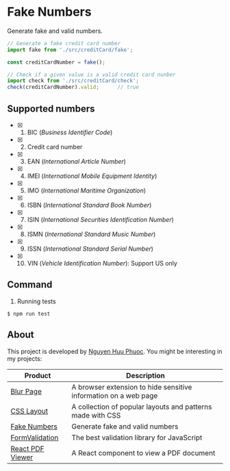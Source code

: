 # Fake Numbers
Generate fake and valid numbers.

~~~ javascript
// Generate a fake credit card number
import fake from './src/creditCard/fake';

const creditCardNumber = fake();

// Check if a given value is a valid credit card nunber
import check from './src/creditCard/check';
check(creditCardNumber).valid;      // true
~~~

## Supported numbers

* [x] 01. BIC (_Business Identifier Code_)
* [x] 02. Credit card number
* [x] 03. EAN (_International Article Number_)
* [x] 04. IMEI (_International Mobile Equipment Identity_)
* [x] 05. IMO (_International Maritime Organization_)
* [x] 06. ISBN (_International Standard Book Number_)
* [x] 07. ISIN (_International Securities Identification Number_)
* [x] 08. ISMN (_International Standard Music Number_)
* [x] 09. ISSN (_International Standard Serial Number_)
* [x] 10. VIN (_Vehicle Identification Number_): Support US only

## Command

1. Running tests

```
$ npm run test
```

## About

This project is developed by [Nguyen Huu Phuoc](https://twitter.com/nghuuphuoc).
You might be interesting in my projects:

| Product                                           | Description                                                       |
|---------------------------------------------------|-------------------------------------------------------------------|
| [Blur Page](https://blur.page)                    | A browser extension to hide sensitive information on a web page   |
| [CSS Layout](https://csslayout.io)                | A collection of popular layouts and patterns made with CSS        |
| [Fake Numbers](https://fakenumbers.io)            | Generate fake and valid numbers                                   |
| [FormValidation](https://formvalidation.io)       | The best validation library for JavaScript                        |
| [React PDF Viewer](https://react-pdf-viewer.dev)  | A React component to view a PDF document                          |
